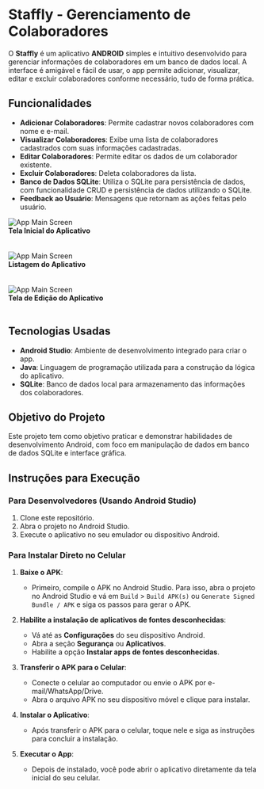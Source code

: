 # Staffly - Gerenciamento de Colaboradores

O **Staffly** é um aplicativo **ANDROID** simples e intuitivo desenvolvido para gerenciar informações de colaboradores em um banco de dados local. A interface é amigável e fácil de usar, o app permite adicionar, visualizar, editar e excluir colaboradores conforme necessário, tudo de forma prática.

## Funcionalidades
- **Adicionar Colaboradores**: Permite cadastrar novos colaboradores com nome e e-mail.
- **Visualizar Colaboradores**: Exibe uma lista de colaboradores cadastrados com suas informações cadastradas.
- **Editar Colaboradores**: Permite editar os dados de um colaborador existente.
- **Excluir Colaboradores**: Deleta colaboradores da lista.
- **Banco de Dados SQLite**: Utiliza o SQLite para persistência de dados, com funcionalidade CRUD e persistência de dados utilizando o SQLite.
- **Feedback ao Usuário**: Mensagens que retornam as ações feitas pelo usuário.

![App Main Screen](screenshots/MainScreen.png) 
 <br />**Tela Inicial do Aplicativo**    
<br />
<br />
![App Main Screen](screenshots/ListScreen.png) 
<br />**Listagem do Aplicativo**     
<br />
<br />
![App Main Screen](screenshots/EditScreen.png) 
<br />**Tela de Edição do Aplicativo**
<br />
<br />



## Tecnologias Usadas
- **Android Studio**: Ambiente de desenvolvimento integrado para criar o app.
- **Java**: Linguagem de programação utilizada para a construção da lógica do aplicativo.
- **SQLite**: Banco de dados local para armazenamento das informações dos colaboradores.

## Objetivo do Projeto
Este projeto tem como objetivo praticar e demonstrar habilidades de desenvolvimento Android, com foco em manipulação de dados em banco de dados SQLite e interface gráfica.

## Instruções para Execução

### Para Desenvolvedores (Usando Android Studio)
1. Clone este repositório.
2. Abra o projeto no Android Studio.
3. Execute o aplicativo no seu emulador ou dispositivo Android.

### Para Instalar Direto no Celular

1. **Baixe o APK**:
   - Primeiro, compile o APK no Android Studio. Para isso, abra o projeto no Android Studio e vá em `Build` > `Build APK(s)` ou `Generate Signed Bundle / APK` e siga os passos para gerar o APK.

2. **Habilite a instalação de aplicativos de fontes desconhecidas**:
   - Vá até as **Configurações** do seu dispositivo Android.
   - Abra a seção **Segurança** ou **Aplicativos**.
   - Habilite a opção **Instalar apps de fontes desconhecidas**.

3. **Transferir o APK para o Celular**:
   - Conecte o celular ao computador ou envie o APK por e-mail/WhatsApp/Drive.
   - Abra o arquivo APK no seu dispositivo móvel e clique para instalar.

4. **Instalar o Aplicativo**:
   - Após transferir o APK para o celular, toque nele e siga as instruções para concluir a instalação.

5. **Executar o App**:
   - Depois de instalado, você pode abrir o aplicativo diretamente da tela inicial do seu celular.
